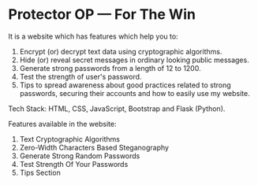 # Protector OP — For The Win

It is a website which has features which help you to:
1. Encrypt (or) decrypt text data using cryptographic algorithms.
2. Hide (or) reveal secret messages in ordinary looking public messages.
3. Generate strong passwords from a length of 12 to 1200.
4. Test the strength of user's password.
5. Tips to spread awareness about good practices related to strong passwords, securing their accounts and how to easily use my website.

Tech Stack: HTML, CSS, JavaScript, Bootstrap and Flask (Python).

Features available in the website:
1. Text Cryptographic Algorithms
2. Zero-Width Characters Based Steganography
3. Generate Strong Random Passwords
4. Test Strength Of Your Passwords
5. Tips Section
